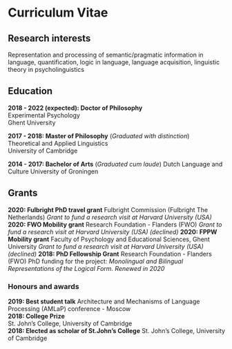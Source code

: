 # Curriculum Vitae

## Research interests
Representation and processing of semantic/pragmatic information in language, quantification, logic in language, language acquisition, linguistic theory in psycholinguistics

## Education
**2018 - 2022 (expected): Doctor of Philosophy**   
Experimental Psychology        
Ghent University
  
**2017 - 2018: Master of Philosophy** (*Graduated with distinction*)  
Theoretical and Applied Linguistics  
University of Cambridge 
  
**2014 - 2017: Bachelor of Arts** (*Graduated cum laude*) 
Dutch Language and Culture 
University of Groningen  


## Grants
**2020: Fulbright PhD travel grant** 
Fulbright Commission (Fulbright The Netherlands) 
*Grant to fund a research visit at Harvard University (USA)* 
**2020: FWO Mobility grant** 
Research Foundation - Flanders (FWO) 
*Grant to fund a research visit at Harvard University (USA) (_declined_)*
**2020: FPPW Mobility grant** 
Faculty of Psychology and Educational Sciences, Ghent University 
*Grant to fund a research visit at Harvard University (USA) (_declined_)* 
**2018: PhD Fellowship Grant** 
Research Foundation - Flanders (FWO) 
PhD funding for the project: _Monolingual and Bilingual Representations of the Logical Form_. 
_Renewed in 2020_

### Honours and awards
**2019: Best student talk** 
Architecture and Mechanisms of Language Processing (AMLaP) conference - Moscow      
**2018: College Prize**  
St. John’s College, University of Cambridge  
**2018: Elected as scholar of St.John’s College** 
St. John’s College, University of Cambridge 
